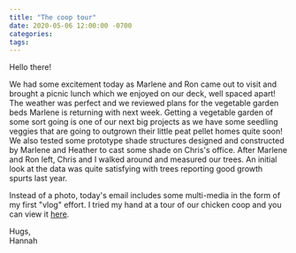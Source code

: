 ```yaml
---
title: "The coop tour"
date: 2020-05-06 12:00:00 -0700
categories:
tags:
---
```


Hello there!

We had some excitement today as Marlene and Ron came out to visit and brought a picnic lunch which we enjoyed on our deck, well spaced apart! The weather was perfect and we reviewed plans for the vegetable garden beds Marlene is returning with next week. Getting a vegetable garden of some sort going is one of our next big projects as we have some seedling veggies that are going to outgrown their little peat pellet homes quite soon!  We also tested some prototype shade structures designed and constructed by Marlene and Heather to cast some shade on Chris's office. After Marlene and Ron left, Chris and I walked around and measured our trees. An initial look at the data was quite satisfying with trees reporting good growth spurts last year.

 Instead of a photo, today's email includes some multi-media in the form of my first "vlog" effort. I tried my hand at a tour of our chicken coop and you can view it [here](https://youtu.be/C_hzdd8Z8LY).

Hugs,<br />
Hannah